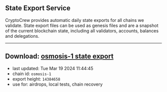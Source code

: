 ## State Export Service
CryptoCrew provides automatic daily state exports for all chains we validate. State export files can be used as genesis files and are a snapshot of the current blockchain state, including all validators, accounts, balances and delegations.

---
**Download: [osmosis-1 state export](https://dl-eu2.ccvalidators.com/SERVICE/osmosis/osmosis-1_export_14384658.json)**
---

- last updated: Tue Mar 19 2024 11:44:45
- chain id: `osmosis-1`
- export height: `14384658`
- use for: airdrops, local tests, chain recovery
